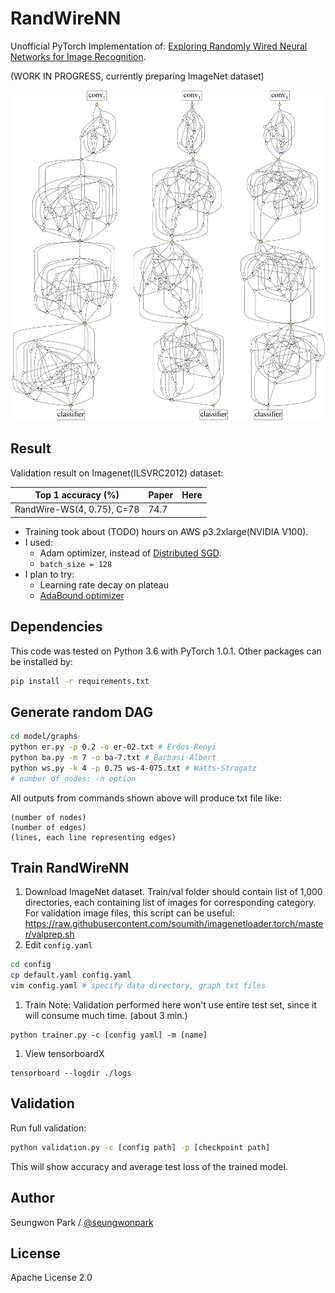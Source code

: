 # RandWireNN
Unofficial PyTorch Implementation of:
[Exploring Randomly Wired Neural Networks for Image Recognition](https://arxiv.org/abs/1904.01569).

(WORK IN PROGRESS, currently preparing ImageNet dataset)

![](./assets/teaser.png)

## Result

Validation result on Imagenet(ILSVRC2012) dataset:

| Top 1 accuracy (%)         | Paper | Here |
| -------------------------- | ----- | ---- |
| RandWire-WS(4, 0.75), C=78 | 74.7  |  |


- Training took about (TODO) hours on AWS p3.2xlarge(NVIDIA V100).
- I used:
  - Adam optimizer, instead of [Distributed SGD](https://arxiv.org/abs/1706.02677).
  - `batch_size = 128`
- I plan to try:
  - Learning rate decay on plateau
  - [AdaBound optimizer](https://github.com/Luolc/AdaBound)

## Dependencies

This code was tested on Python 3.6 with PyTorch 1.0.1. Other packages can be installed by:
```bash
pip install -r requirements.txt
```

## Generate random DAG

```bash
cd model/graphs
python er.py -p 0.2 -o er-02.txt # Erdos-Renyi
python ba.py -m 7 -o ba-7.txt # Barbasi-Albert
python ws.py -k 4 -p 0.75 ws-4-075.txt # Watts-Strogatz
# number of nodes: -n option
```

All outputs from commands shown above will produce txt file like:
```
(number of nodes)
(number of edges)
(lines, each line representing edges)
```

## Train RandWireNN

1. Download ImageNet dataset. Train/val folder should contain list of 1,000 directories, each containing list of images for corresponding category. For validation image files, this script can be useful: https://raw.githubusercontent.com/soumith/imagenetloader.torch/master/valprep.sh
1. Edit `config.yaml`
  ```bash
  cd config
  cp default.yaml config.yaml
  vim config.yaml # specify data directory, graph txt files
  ```
1. Train
  Note: Validation performed here won't use entire test set, since it will consume much time. (about 3 min.)
  ```
  python trainer.py -c [config yaml] -m [name]
  ```
1. View tensorboardX
  ```
  tensorboard --logdir ./logs
  ```

## Validation

Run full validation:

```bash
python validation.py -c [config path] -p [checkpoint path]
```

This will show accuracy and average test loss of the trained model.


## Author

Seungwon Park / [@seungwonpark](http://swpark.me)

## License

Apache License 2.0
